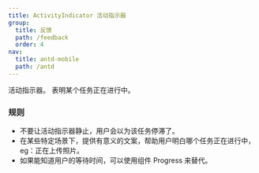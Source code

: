 ```yaml
---
title: ActivityIndicator 活动指示器
group:
  title: 反馈
  path: /feedback
  order: 4
nav:
  title: antd-mobile
  path: /antd
---
```


活动指示器。
表明某个任务正在进行中。

### 规则
- 不要让活动指示器静止，用户会以为该任务停滞了。
- 在某些特定场景下，提供有意义的文案，帮助用户明白哪个任务正在进行中，eg：正在上传照片。
- 如果能知道用户的等待时间，可以使用组件 Progress 来替代。

<code src="./demos/basic.tsx" />

<API/>
